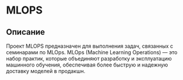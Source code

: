 # MLOPS

## Описание
Проект MLOPS предназначен для выполнения задач, связанных с семинарами по MLOps. MLOps (Machine Learning Operations) — это набор практик, которые объединяют разработку и эксплуатацию машинного обучения, обеспечивая более быструю и надежную доставку моделей в продакшн.
